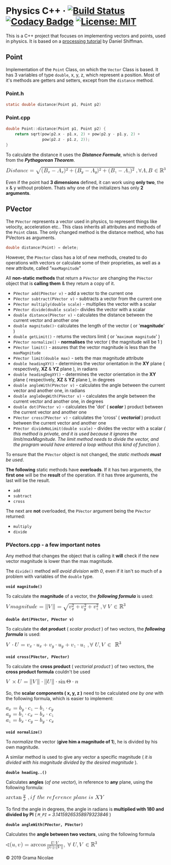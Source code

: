 # Physics C++ · [![Build Status](https://travis-ci.com/gramanicu/physicsCpp.svg?branch=master)](https://travis-ci.com/gramanicu/physicsCpp) [![Codacy Badge](https://api.codacy.com/project/badge/Grade/8c4c95b607ad4aec9757e1a4d59f8e5e)](https://app.codacy.com/app/gramanicu/physicsCpp?utm_source=github.com&utm_medium=referral&utm_content=gramanicu/physicsCpp&utm_campaign=Badge_Grade_Dashboard) [![License: MIT](https://img.shields.io/badge/License-MIT-yellow.svg)](https://opensource.org/licenses/MIT)

This is a C++ project that focuses on implementing vectors and points, used in physics. It is based on a [processing tutorial](https://processing.org/tutorials/pvector/) by Daniel Shiffman.

## Point

Implementation of the `Point` Class, on which the `Vector` Class is based. It has 3 variables of type `double`, x, y, z, which represent a position.
Most of it's methods are getters and setters, except from the `distance` method.

### Point.h

```c
static double distance(Point p1, Point p2)
```

### Point.cpp

```c
double Point::distance(Point p1, Point p2) {
    return sqrt(pow(p2.x - p1.x, 2) + pow(p2.y - p1.y, 2) +
                pow(p2.z - p1.z, 2));
}
```

To calculate the distance it uses the **_Distance Formula_**, which is derived from the **_Pythagorean Theorem_**.

![alt text](./images/distanceFormula.png "Distance Formula")

Even if the point had **3 dimensions** defined, it can work using **only two**, the x & y without problem. Thats why one of the initializers has only **2 arguments**.

## PVector

The `PVector` represents a vector used in physics, to represent things like velocity, acceleration etc.. This class inherits all attributes and methods of the `Point` class.
The only changed method is the distance method, who has PVectors as arguments.

```c
double distance(Point) = delete;
```

However, the `PVector` class has a lot of new methods, created to do operations with vectors or calculate some of their proprieties, as well as a new attribute, called "`maxMagnitude`"

All **non-static methods** that return a `PVector` are changing the `PVector` object that is **calling them** & they return a copy of it.

-   `PVector add(PVector v)` - add a vector to the current one
-   `PVector subtract(PVector v)` - subtracts a vector from the current one
-   `PVector multiply(double scale)` - multiplies the vector with a scalar
-   `PVector divide(double scale)`- divides the vector with a scalar
-   `double distance(PVector v)` - calculates the distance between the current vector and another one
-   `double magnitude()`- calculates the length of the vector ( or '**magnitude**' )
-   `double getLimit()` - returns the vectors limit ( or '`maximum magnitude`' )
-   `PVector normalize()` - **normalises** the vector ( the magnitude will be 1 )
-   `PVector limit()` - assures that the vector magnitude is less than the `maxMagnitude`
-   `PVector limit(double max)` - sets the max magnitude attribute
-   `double headingXY()` - determines the vector orientation in the **XY** plane ( respectively, **XZ** & **YZ** plane ), in radians
-   `double headingDegXY()` - determines the vector orientation in the **XY** plane ( respectively, **XZ** & **YZ** plane ), in degrees
-   `double angleWith(PVector v)` - calculates the angle between the current vector and another one, in radians
-   `double angleDegWith(PVector v)` - calculates the angle between the current vector and another one, in degrees
-   `double dot(PVector v)` - calculates the 'dot' ( **_scalar_** ) product between the current vector and another one
-   `PVector cross(PVector v)` - calculates the 'cross' ( _**vectorial**_ ) product between the current vector and another one
-   `PVector divideNoLimit(double scale)` - divides the vector with a scalar _( this method is private, and it is used because it ignores the limit/maxMagnitude. The limit method needs to divide the vector, and the program would have entered a loop without this kind of function )_.

To ensure that the `PVector` object is not changed, the _static methods **must** be used_.

**The following** static methods have **overloads**. If it has two arguments, the **first one** will be the **result** of the operation. If it has three arguments, the last will be the result.

-   `add`
-   `subtract`
-   `cross`

The next are **not** overloaded, the `PVector` argument being the `PVector` returned:

-   `multiply`
-   `divide`

### PVectors.cpp - a few important notes

Any method that changes the object that is calling it **will** check if the new vector magnitude is lower than the max magnitude.

The `divide()` method _will avoid division with 0_, even if it isn't so much of a problem with variables of the `double` type.

**`void magnitude()`**

To calculate the **magnitude** of a vector, the **_following formula_** is used:

![alt text](./images/magnitudeFormula.png "Magnitude Formula")

**`double dot(PVector, PVector v)`**

To calculate the **dot product** ( _scalar product_ ) of two vectors, the **_following formula_** is used:

![alt text](./images/dotFormula.png "Scalar Product Formula")

**`void cross(PVector, PVector)`**

To calculate the **cross product** ( _vectorial product_ ) of two vectors, the **cross product formula** couldn't be used

![alt text](./images/badCrossFormula.png "Vectorial Product Formula")

So, the **scalar components ( x, y, z )** need to be calculated _one by one_ with the following formula, which is easier to implement:

![alt text](./images/crossFormula.png "Vectorial Product Formula")

**`void normalize()`**

To _normalize_ the vector (**give him a magnitude of 1**), he is divided by his own magnitude.

A similar method is used to give any vector a specific magnitude ( _it is divided with his magnitude divided by the desired magnitude_ ).

**`double heading..()`**

Calculates **angles** (_of one vector_), in reference to **any** plane, using the following formula:

![alt text](./images/angleFormula.png "Angle Formula")

To find the angle in degrees, the angle in radians is **multiplied with 180 and divided by PI** ( _`M_PI` = 3.14159265358979323846_ )

**`double angleWith(PVector, PVector)`**

Calculates the **angle between two vectors**, using the following formula

![alt text](./images/angleVectorsFormula.png "Angle Formula")

© 2019 Grama Nicolae
